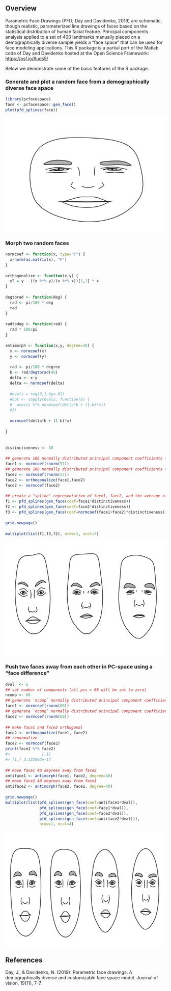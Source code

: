 
## Overview

Parametric Face Drawings (PFD; Day and Davidenko, 2019) are schematic,
though realistic, parameterized line drawings of faces based on the
statistical distribution of human facial feature. Principal components
analysis applied to a set of 400 landmarks manually placed on a
demographically diverse sample yields a “face space” that can be used
for face modeling applications. This R package is a partial port of the
Matlab code of Day and Davidenko hosted at the Open Science Framework:
<https://osf.io/6uds5/>

Below we demonstrate some of the basic features of the R package.

### Generate and plot a random face from a demographically diverse face space

``` r
library(pcfacespace)
face <- pcfacespace::gen_face()
plot(pfd_splines(face))
```

![](README_files/figure-gfm/unnamed-chunk-1-1.png)<!-- -->

### Morph two random faces

``` r
normcoef <- function(x, type="F") {
  x/norm(as.matrix(x), "F")
}

orthogonalize <- function(x,y) {
  y2 = y - ((x %*% y)/(x %*% x))[1,1] * x
}

degtorad <- function(deg) {
  rad <- pi/180 * deg
  rad
}

radtodeg <- function(rad) {
  rad * 180/pi
}

antimorph <- function(x,y, degree=10) {
  x <- normcoef(x)
  y <- normcoef(y)
  
  rad <- pi/180 * degree
  b <- rad/degtorad(45)
  delta <- x-y
  delta <- normcoef(delta)
  
  #bvals = seq(0,1,by=.01)
  #out <- sapply(bvals, function(b) {
  #  acos(x %*% normcoef(delta*b + (1-b)*x))
  #})
  
  normcoef(delta*b + (1-b)*x)

}


distinctiveness <- 10

## generate 166 normally distributed principal component coefficients for face 1
face1 <- normcoef(rnorm(57))
## generate 166 normally distributed principal component coefficients for face 2
face2 <- normcoef(rnorm(57))
face2 <- orthogonalize(face1,face2)
face2 <- normcoef(face2)

## create a "spline" representation of face1, face2, and the average of face1 and face2 (the morph).
f1 <- pfd_splines(gen_face(coef=face1*distinctiveness))
f2 <- pfd_splines(gen_face(coef=face2*distinctiveness))
f3 <- pfd_splines(gen_face(coef=normcoef(face1+face2)*distinctiveness))

grid.newpage()

multiplot(list(f1,f3,f2), nrow=1, ncol=3)
```

![](README_files/figure-gfm/unnamed-chunk-2-1.png)<!-- -->

### Push two faces away from each other in PC-space using a “face difference”

``` r
dval  <- 6
## set number of components (all pcs > 60 will be set to zero)
ncomp <- 60
## generate `ncomp` normally distributed principal component coefficients for face 1
face1 <- normcoef(rnorm(60)) 
## generate `ncomp` normally distributed principal component coefficients for face 2
face2 <- normcoef(rnorm(60))

## make face1 and face2 orthogonal
face2 <- orthogonalize(face1, face2)
## renormalize
face2 <- normcoef(face2)
print(face1 %*% face2)
#>              [,1]
#> [1,] 3.122502e-17

## move face1 40 degrees away from face2
antiface1 <- antimorph(face1, face2, degree=40)
## move face2 40 degrees away from face1
antiface2 <- antimorph(face2, face1, degree=40)

grid.newpage()
multiplot(list(pfd_splines(gen_face(coef=antiface1*dval)),
               pfd_splines(gen_face(coef=face1*dval)),
               pfd_splines(gen_face(coef=face2*dval)),
               pfd_splines(gen_face(coef=antiface2*dval))),
               nrow=1, ncol=4)
```

![](README_files/figure-gfm/unnamed-chunk-3-1.png)<!-- -->

## References

Day, J., & Davidenko, N. (2019). Parametric face drawings: A
demographically diverse and customizable face space model. Journal of
vision, 19(11), 7-7.
